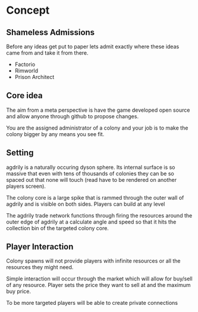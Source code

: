 # Concept

## Shameless Admissions

Before any ideas get put to paper lets admit exactly where these ideas came from and take it from there.

 - Factorio
 - Rimworld
 - Prison Architect

## Core idea

The aim from a meta perspective is have the game developed open source and allow anyone through github to propose changes.

You are the assigned administrator of a colony and your job is to make the colony bigger by any means you see fit.

## Setting

agdrily is a naturally occuring dyson sphere. Its internal surface is so massive that even with tens of thousands of colonies they can be so spaced out that none will touch (read have to be rendered on another players screen).

The colony core is a large spike that is rammed through the outer wall of agdrily and is visible on both sides. Players can build at any level

The agdrily trade network functions through firing the resources around the outer edge of agdrily at a calculate angle and speed so that it hits the collection bin of the targeted colony core.

## Player Interaction

Colony spawns will not provide players with infinite resources or all the resources they might need.

Simple interaction will occur through the market which will allow for buy/sell of any resource. Player sets the price they want to sell at and the maximum buy price.

To be more targeted players will be able to create private connections
